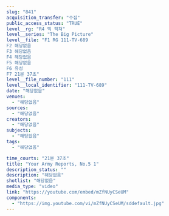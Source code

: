 ```yaml
---
slug: "841"
acquisition_transfer: "수집"
public_access_status: "TRUE"
level__rg: "R4 빅 픽쳐"
level__series: "The Big Picture"
level__file: "F1 RG 111-TV-689
F2 해당없음
F3 해당없음
F4 해당없음
F5 해당없음
F6 유성
F7 21분 37초"
level__file_number: "111"
level__local_identifier: "111-TV-689"
date: "해당없음"
venues: 
  - "해당없음"
sources: 
  - "해당없음"
creators: 
  - "해당없음"
subjects: 
  - "해당없음"
tags: 
  - "해당없음"

time_courts: "21분 37초"
title: "Your Army Reports, No.5 1"
description_status: ""
description: "해당없음"
shotlist: "해당없음"
media_type: "video"
link: "https://youtube.com/embed/mZfNUyCSeUM"
components: 
  - "https://img.youtube.com/vi/mZfNUyCSeUM/sddefault.jpg"
---
```

